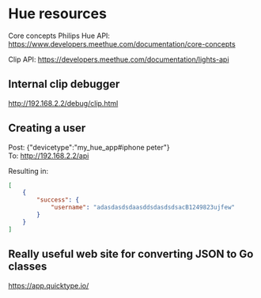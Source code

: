 # Hue resources

Core concepts Philips Hue API: https://www.developers.meethue.com/documentation/core-concepts

Clip API:
https://developers.meethue.com/documentation/lights-api

## Internal clip debugger
http://192.168.2.2/debug/clip.html  

## Creating a user

Post: {"devicetype":"my_hue_app#iphone peter"}  
To: http://192.168.2.2/api

Resulting in:  
```JSON
[
    {
        "success": {
            "username": "adasdasdsdaasddsdasdsdsacB1249823ujfew"
        }
    }
]

```

## Really useful web site for converting JSON to Go classes

https://app.quicktype.io/